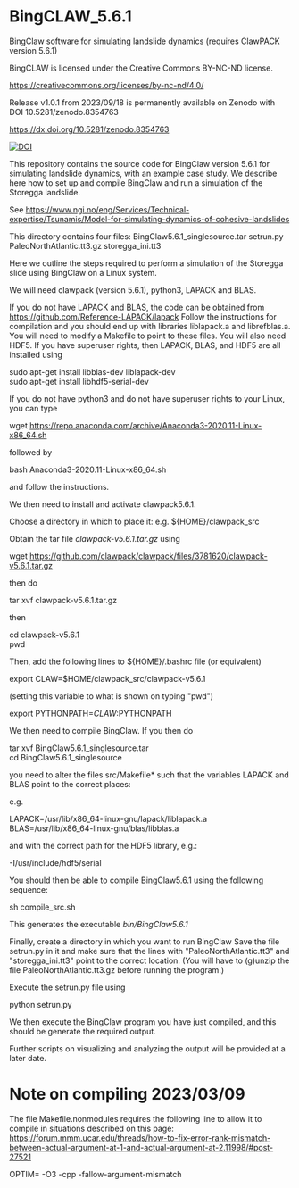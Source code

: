 # BingCLAW_5.6.1
BingClaw software for simulating landslide dynamics (requires ClawPACK version 5.6.1)

BingCLAW is licensed under the Creative Commons BY-NC-ND license.

https://creativecommons.org/licenses/by-nc-nd/4.0/

Release v1.0.1 from 2023/09/18 is permanently available on Zenodo with DOI 10.5281/zenodo.8354763  

https://dx.doi.org/10.5281/zenodo.8354763  

[![DOI](https://zenodo.org/badge/DOI/10.5281/zenodo.8354763.svg)](https://doi.org/10.5281/zenodo.8354763)

This repository contains the source code for BingClaw version 5.6.1 for simulating landslide dynamics, with an example case study.
We describe here how to set up and compile BingClaw and run a simulation of the Storegga landslide.

See https://www.ngi.no/eng/Services/Technical-expertise/Tsunamis/Model-for-simulating-dynamics-of-cohesive-landslides

This directory contains four files: BingClaw5.6.1_singlesource.tar setrun.py PaleoNorthAtlantic.tt3.gz storegga_ini.tt3

Here we outline the steps required to perform a simulation of the Storegga slide using BingClaw on a Linux system.

We will need clawpack (version 5.6.1), python3, LAPACK and BLAS.

If you do not have LAPACK and BLAS, the code can be obtained from https://github.com/Reference-LAPACK/lapack Follow the instructions for compilation and you should end up with libraries liblapack.a and librefblas.a. You will need to modify a Makefile to point to these files.
You will also need HDF5. If you have superuser rights, then LAPACK, BLAS, and HDF5 are all installed using  

sudo apt-get install libblas-dev liblapack-dev  
sudo apt-get install libhdf5-serial-dev  
  

If you do not have python3 and do not have superuser rights to your Linux, you can type

wget https://repo.anaconda.com/archive/Anaconda3-2020.11-Linux-x86_64.sh

followed by

bash Anaconda3-2020.11-Linux-x86_64.sh

and follow the instructions.

We then need to install and activate clawpack5.6.1.

Choose a directory in which to place it: e.g. ${HOME}/clawpack_src

Obtain the tar file *clawpack-v5.6.1.tar.gz* using  

wget https://github.com/clawpack/clawpack/files/3781620/clawpack-v5.6.1.tar.gz

then do  

tar xvf clawpack-v5.6.1.tar.gz  

then  

cd clawpack-v5.6.1  
pwd  

Then, add the following lines to ${HOME}/.bashrc file (or equivalent)

export CLAW=$HOME/clawpack_src/clawpack-v5.6.1  

(setting this variable to what is shown on typing "pwd")  

export PYTHONPATH=$CLAW:$PYTHONPATH  

We then need to compile BingClaw. If you then do

tar xvf BingClaw5.6.1_singlesource.tar  
cd BingClaw5.6.1_singlesource  

you need to alter the files src/Makefile* such that the variables LAPACK and BLAS point to the correct places:

e.g.

LAPACK=/usr/lib/x86_64-linux-gnu/lapack/liblapack.a  
BLAS=/usr/lib/x86_64-linux-gnu/blas/libblas.a  

and with the correct path for the HDF5 library, e.g.:

-I/usr/include/hdf5/serial

You should then be able to compile BingClaw5.6.1 using the following sequence:  

sh compile_src.sh  

This generates the executable *bin/BingClaw5.6.1*

Finally, create a directory in which you want to run BingClaw Save the file setrun.py in it and make sure that the lines with "PaleoNorthAtlantic.tt3" and "storegga_ini.tt3" point to the correct location. (You will have to (g)unzip the file PaleoNorthAtlantic.tt3.gz before running the program.)

Execute the setrun.py file using

python setrun.py

We then execute the BingClaw program you have just compiled, and this should be generate the required output.

Further scripts on visualizing and analyzing the output will be provided at a later date.

# Note on compiling 2023/03/09

The file Makefile.nonmodules requires the following line to allow it to compile in situations described on this page:
https://forum.mmm.ucar.edu/threads/how-to-fix-error-rank-mismatch-between-actual-argument-at-1-and-actual-argument-at-2.11998/#post-27521 

OPTIM=    -O3 -cpp -fallow-argument-mismatch


